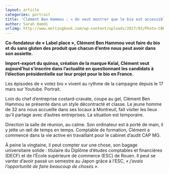 ```yaml
---
layout: article
categories: portrait
title: 'Clément Ben Hammou : « On veut montrer que le bio est accessible à tous »'
author: Sarah Hamdi
urlimg: http://www.meltingbook.com/wp-content/uploads/2017/03/Photo-CBH-365x280.jpg
---
```


**Co-fondateur de « Label place », Clément Ben Hammou veut faire du bio et du sans gluten des produit que chacun d’entre nous peut avoir dans son assiette.**

**Import-export du quinoa, création de la marque Keïal, Clément veut aujourd’hui s’inscrire dans l’actualité en questionnant les candidats à l’élection présidentielle sur leur projet pour le bio en France.**

Les épisodes de « votez bio » vivent au rythme de la campagne depuis le 17 mars sur Youtube. Portrait.

Loin du chef d’entreprise costard-cravate, coupe au gel, Clément Ben Hammou se présente dans un style décontracté et classe. Le jeune homme de 32 ans nous accueille dans ses locaux à Montreuil, fait visiter les lieux qu’il partage avec d’autres entreprises. La situation est temporaire.

Direction la salle de réunion, au calme. Son ordinateur est à porté de main, il y jette un œil de temps en temps. Comptable de formation, Clément a commencé dans la vie active en travaillant pour le cabinet d’audit CAP MG.

À peine la vingtaine, il peut compter sur une chose, son bagage universitaire solide : titulaire du Diplôme d’études comptables et financières (DECF) et de l’École supérieure de commerce (ESC) de Rouen. Il peut se vanter d’avoir passé un semestre au Japon grâce à l’ESC, _« j’avais l’opportunité de faire beaucoup de choses »_.